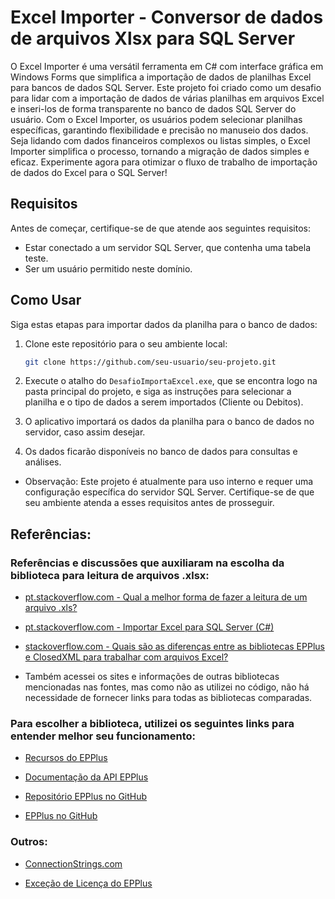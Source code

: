 # Excel Importer - Conversor de dados de arquivos Xlsx para SQL Server

O Excel Importer é uma versátil ferramenta em C# com interface gráfica em Windows Forms que simplifica a importação de dados de planilhas Excel para bancos de dados SQL Server. Este projeto foi criado como um desafio para lidar com a importação de dados de várias planilhas em arquivos Excel e inseri-los de forma transparente no banco de dados SQL Server do usuário. Com o Excel Importer, os usuários podem selecionar planilhas específicas, garantindo flexibilidade e precisão no manuseio dos dados. Seja lidando com dados financeiros complexos ou listas simples, o Excel Importer simplifica o processo, tornando a migração de dados simples e eficaz. Experimente agora para otimizar o fluxo de trabalho de importação de dados do Excel para o SQL Server!

## Requisitos

Antes de começar, certifique-se de que atende aos seguintes requisitos:

- Estar conectado a um servidor SQL Server, que contenha uma tabela teste.
- Ser um usuário permitido neste domínio.

## Como Usar

Siga estas etapas para importar dados da planilha para o banco de dados:

1. Clone este repositório para o seu ambiente local:

   ```bash
   git clone https://github.com/seu-usuario/seu-projeto.git

2. Execute o atalho do `DesafioImportaExcel.exe`, que se encontra logo na pasta principal do projeto, e siga as instruções para selecionar a planilha e o tipo de dados a serem importados (Cliente ou Debitos).

3. O aplicativo importará os dados da planilha para o banco de dados no servidor, caso assim desejar.

4. Os dados ficarão disponíveis no banco de dados para consultas e análises.

- Observação: Este projeto é atualmente para uso interno e requer uma configuração específica do servidor SQL Server. Certifique-se de que seu ambiente atenda a esses requisitos antes de prosseguir.

## Referências:

### Referências e discussões que auxiliaram na escolha da biblioteca para leitura de arquivos .xlsx:

- [pt.stackoverflow.com - Qual a melhor forma de fazer a leitura de um arquivo .xls?](https://pt.stackoverflow.com/questions/15590/qual-a-melhor-forma-de-fazer-a-leitura-de-um-arquivo-xls)

- [pt.stackoverflow.com - Importar Excel para SQL Server (C#)](https://pt.stackoverflow.com/questions/121767/importar-excel-para-sql-server-c)

- [stackoverflow.com - Quais são as diferenças entre as bibliotecas EPPlus e ClosedXML para trabalhar com arquivos Excel?](https://stackoverflow.com/questions/10501528/what-are-the-differences-between-the-epplus-and-closedxml-libraries-for-working)

- Também acessei os sites e informações de outras bibliotecas mencionadas nas fontes, mas como não as utilizei no código, não há necessidade de fornecer links para todas as bibliotecas comparadas.

### Para escolher a biblioteca, utilizei os seguintes links para entender melhor seu funcionamento:

- [Recursos do EPPlus](https://epplussoftware.com/pt/Developers/Features)

- [Documentação da API EPPlus](https://epplussoftware.com/docs/5.8/api/OfficeOpenXml.html)

- [Repositório EPPlus no GitHub](https://github.com/JanKallman/EPPlus)

- [EPPlus no GitHub](https://github.com/EPPlusSoftware/EPPlus)

### Outros:

- [ConnectionStrings.com](https://www.connectionstrings.com/)

- [Exceção de Licença do EPPlus](https://www.epplussoftware.com/en/Developers/LicenseException)